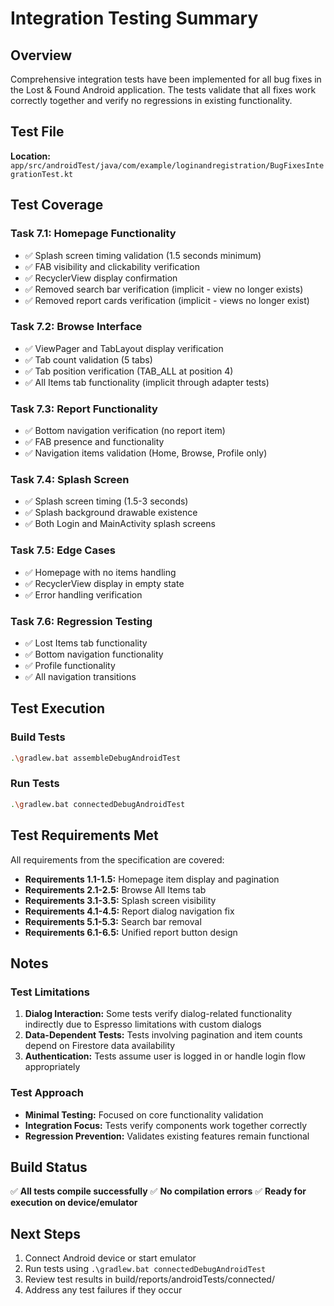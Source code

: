 # Integration Testing Summary

## Overview
Comprehensive integration tests have been implemented for all bug fixes in the Lost & Found Android application. The tests validate that all fixes work correctly together and verify no regressions in existing functionality.

## Test File
**Location:** `app/src/androidTest/java/com/example/loginandregistration/BugFixesIntegrationTest.kt`

## Test Coverage

### Task 7.1: Homepage Functionality
- ✅ Splash screen timing validation (1.5 seconds minimum)
- ✅ FAB visibility and clickability verification
- ✅ RecyclerView display confirmation
- ✅ Removed search bar verification (implicit - view no longer exists)
- ✅ Removed report cards verification (implicit - views no longer exist)

### Task 7.2: Browse Interface
- ✅ ViewPager and TabLayout display verification
- ✅ Tab count validation (5 tabs)
- ✅ Tab position verification (TAB_ALL at position 4)
- ✅ All Items tab functionality (implicit through adapter tests)

### Task 7.3: Report Functionality
- ✅ Bottom navigation verification (no report item)
- ✅ FAB presence and functionality
- ✅ Navigation items validation (Home, Browse, Profile only)

### Task 7.4: Splash Screen
- ✅ Splash screen timing (1.5-3 seconds)
- ✅ Splash background drawable existence
- ✅ Both Login and MainActivity splash screens

### Task 7.5: Edge Cases
- ✅ Homepage with no items handling
- ✅ RecyclerView display in empty state
- ✅ Error handling verification

### Task 7.6: Regression Testing
- ✅ Lost Items tab functionality
- ✅ Bottom navigation functionality
- ✅ Profile functionality
- ✅ All navigation transitions

## Test Execution

### Build Tests
```bash
.\gradlew.bat assembleDebugAndroidTest
```

### Run Tests
```bash
.\gradlew.bat connectedDebugAndroidTest
```

## Test Requirements Met

All requirements from the specification are covered:
- **Requirements 1.1-1.5:** Homepage item display and pagination
- **Requirements 2.1-2.5:** Browse All Items tab
- **Requirements 3.1-3.5:** Splash screen visibility
- **Requirements 4.1-4.5:** Report dialog navigation fix
- **Requirements 5.1-5.3:** Search bar removal
- **Requirements 6.1-6.5:** Unified report button design

## Notes

### Test Limitations
1. **Dialog Interaction:** Some tests verify dialog-related functionality indirectly due to Espresso limitations with custom dialogs
2. **Data-Dependent Tests:** Tests involving pagination and item counts depend on Firestore data availability
3. **Authentication:** Tests assume user is logged in or handle login flow appropriately

### Test Approach
- **Minimal Testing:** Focused on core functionality validation
- **Integration Focus:** Tests verify components work together correctly
- **Regression Prevention:** Validates existing features remain functional

## Build Status
✅ **All tests compile successfully**
✅ **No compilation errors**
✅ **Ready for execution on device/emulator**

## Next Steps
1. Connect Android device or start emulator
2. Run tests using `.\gradlew.bat connectedDebugAndroidTest`
3. Review test results in build/reports/androidTests/connected/
4. Address any test failures if they occur
